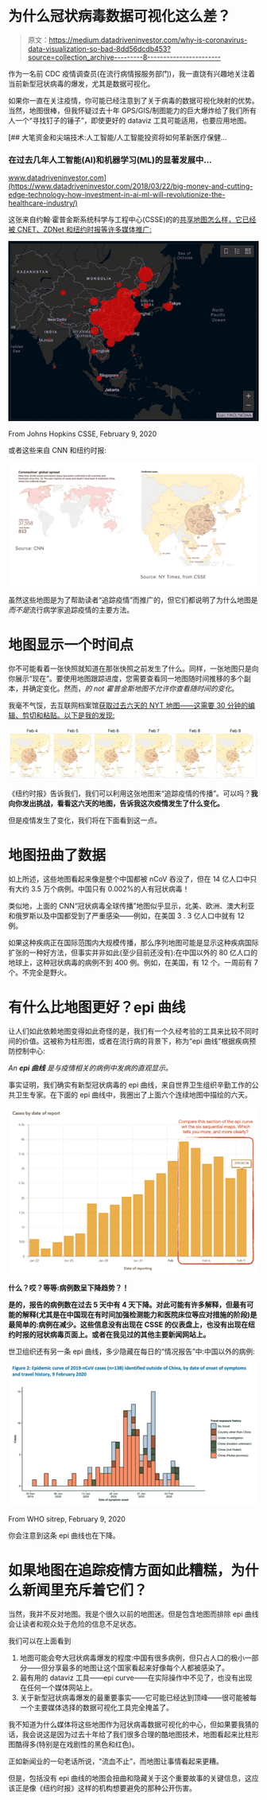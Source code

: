 # 为什么冠状病毒数据可视化这么差？

> 原文：<https://medium.datadriveninvestor.com/why-is-coronavirus-data-visualization-so-bad-8dd56dcdb453?source=collection_archive---------8----------------------->

作为一名前 CDC 疫情调查员(在流行病情报服务部门)，我一直饶有兴趣地关注着当前新型冠状病毒的爆发，尤其是数据可视化。

如果你一直在关注疫情，你可能已经注意到了关于病毒的数据可视化映射的优势。当然，地图很棒，但我怀疑过去十年 GPS/GIS/制图能力的巨大爆炸给了我们所有人一个“寻找钉子的锤子”，即使更好的 dataviz 工具可能适用，也要应用地图。

[](https://www.datadriveninvestor.com/2018/03/22/big-money-and-cutting-edge-technology-how-investment-in-ai-ml-will-revolutionize-the-healthcare-industry/) [## 大笔资金和尖端技术:人工智能/人工智能投资将如何革新医疗保健…

### 在过去几年人工智能(AI)和机器学习(ML)的显著发展中…

www.datadriveninvestor.com](https://www.datadriveninvestor.com/2018/03/22/big-money-and-cutting-edge-technology-how-investment-in-ai-ml-will-revolutionize-the-healthcare-industry/) 

这张来自约翰·霍普金斯系统科学与工程中心(CSSE)的的[共享地图怎么样，它已经被 CNET、ZDNet 和纽约时报等许多媒体推广:](https://gisanddata.maps.arcgis.com/apps/opsdashboard/index.html#/bda7594740fd40299423467b48e9ecf6)

![](img/b13e06ab787a2bb508559f9e5f489fb2.png)

From Johns Hopkins CSSE, February 9, 2020

或者这些来自 CNN 和纽约时报:

![](img/3186a2af74a0b7760b823b425a76d9ab.png)

虽然这些地图是为了帮助读者“追踪疫情”而推广的，但它们都说明了为什么地图是*而不是*流行病学家追踪疫情的主要方法。

# 地图显示一个时间点

你不可能看着一张快照就知道在那张快照之前发生了什么。同样，一张地图只是向你展示“现在”。要使用地图跟踪进度，您需要查看同一地图随时间推移的多个副本，并确定变化。然而，*的 not 霍普金斯地图不允许你查看随时间的变化*。

我毫不气馁，去互联网档案馆[获取过去六天的 NYT 地图——这需要 30 分钟的编辑、剪切和粘贴。以下是我的发现:](https://archive.org/)

![](img/bf75b31501e742882c2915ca996271fe.png)

《纽约时报》告诉我们，我们可以利用这张地图来“追踪疫情的传播”。可以吗？**我向你发出挑战，看看这六天的地图，告诉我这次疫情发生了什么变化。**

但是疫情发生了变化，我们将在下面看到这一点。

# 地图扭曲了数据

如上所述，这些地图看起来像是整个中国都被 nCoV 吞没了，但在 14 亿人口中只有大约 3.5 万个病例。中国只有 0.002%的人有冠状病毒！

类似地，上面的 CNN“冠状病毒全球传播”地图似乎显示，北美、欧洲、澳大利亚和俄罗斯以及中国都受到了严重感染——例如，在美国 3 . 3 亿人口中就有 12 例。

如果这种疾病正在国际范围内大规模传播，那么序列地图可能是显示这种疾病国际扩张的一种好方法，但事实并非如此(至少目前还没有):在中国以外的 80 亿人口的地球上，这种冠状病毒的病例不到 400 例。例如，在美国，有 12 个。一周前有 7 个。不完全是野火。

# 有什么比地图更好？epi 曲线

让人们如此依赖地图变得如此奇怪的是，我们有一个久经考验的工具来比较不同时间的价值。这被称为柱形图，或者在流行病的背景下，称为“epi 曲线”根据疾病预防控制中心:

*An* ***epi 曲线*** *是与疫情相关的病例中发病的直观显示。*

事实证明，我们确实有新型冠状病毒的 epi 曲线，来自世界卫生组织辛勤工作的公共卫生专家。在下面的 epi 曲线中，我圈出了上面六个连续地图中描绘的六天。

![](img/16df18498163759bba6460e339f7682c.png)

**什么？哎？等等:病例数呈下降趋势？！**

**是的，报告的病例数在过去 5 天中有 4 天下降。对此可能有许多解释，但最有可能的解释(尤其是在中国现在有时间加强检测能力和医院床位等应对措施的阶段)是最简单的:病例在减少。这些信息没有出现在 CSSE 的仪表盘上，也没有出现在纽约时报的冠状病毒页面上。或者在我见过的其他主要新闻网站上。**

世卫组织还有另一条 epi 曲线，多少隐藏在每日的“情况报告”中:中国以外的病例:

![](img/775109eda6792f98d3365cebce9ef03d.png)

From WHO sitrep, February 9, 2020

你会注意到这条 epi 曲线也在下降。

# 如果地图在追踪疫情方面如此糟糕，为什么新闻里充斥着它们？

当然，我并不反对地图。我是个很久以前的地图迷。但是包含地图而排除 epi 曲线会让读者和观众处于危险的信息不足状态。

我们可以在上面看到

1.  地图可能会夸大冠状病毒爆发的程度:中国有很多病例，但只占人口的极小一部分——但分享最多的地图让这个国家看起来好像每个人都被感染了。
2.  最有用的 dataviz 工具——epi curve——在实际操作中不见了，也没有出现在任何一个媒体网站上。
3.  关于新型冠状病毒爆发的最重要事实——它可能已经达到顶峰——很可能被每一个主要媒体选择的数据可视化工具完全掩盖了。

我不知道为什么媒体将这些地图作为冠状病毒数据可视化的中心，但如果要我猜的话，我会说这是因为过去十年给了我们很多合理的酷地图技术，地图看起来比柱形图酷得多(特别是在戏剧性的黑色和红色)。

正如新闻业的一句老话所说，“流血不止”，而地图让事情看起来更糟。

但是，包括没有 epi 曲线的地图会扭曲和隐藏关于这个重要故事的关键信息，这应该正是像《纽约时报》这样的机构想要避免的那种公开伤害。